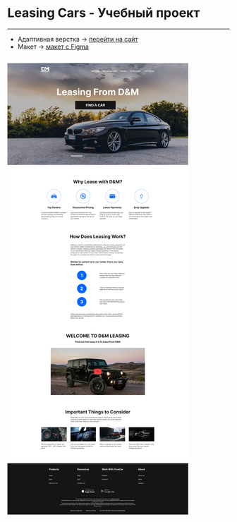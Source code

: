 # Leasing Cars - Учебный проект
---
- Адаптивная верстка -> [перейти на сайт](https://shiverskikh.github.io/LeaseCars/)
- Макет -> [макет c Figma](https://www.figma.com/file/qsHk7WRJkIdvnaucZZSW3H/lease-cars?node-id=0%3A1&mode=dev)

![Сайт](/img/Главная.jpg)
---
